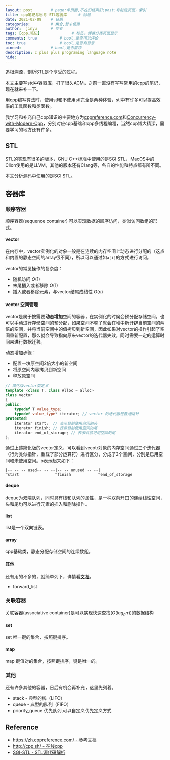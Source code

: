 ```yaml
---
layout: post        # page:单页面,不在归档索引;post:有前后页面，索引
title: cpp笔记与思考-STL容器库     # 标题
date: 2021-02-09    # 日期
categories:         # 集合,暂未使用
author:  jinyu      # 作者
tags: [cpp,笔记]              # 标签，博客分类页面显示
comments: true          # bool,是否可以评论
toc: true               # bool,是否有目录
pinned:             # bool,是否置顶
description: c plus plus programing language note
hide: 
---
```


追根溯源，剖析STL是个享受的过程。

本文主要写std中容器库，打了很久ACM，之前一直没有写写常用的cpp的笔记，现在就来补一下。

用cpp编写算法时，使用stl和不使用stl完全是两种体验，stl中有许多可以提高效率的工具函数和类函数。 

<!-- more -->

我学习和补充自己cpp知识的主要地方为[cppreference.com](https://zh.cppreference.com/w/%E9%A6%96%E9%A1%B5)和[Concurrency-with-Modern-Cpp](https://github.com/xiaoweiChen/Concurrency-with-Modern-Cpp)，分别对应cpp基础和cpp多线程编程，当然cpp博大精深，需要学习的地方还有许多。

## STL

STL的实现有很多的版本，GNU C++标准中使用的是SGI STL，MacOS中的Clion使用的是LLVM，其他的版本还有Clang等，各自的性能和特点都有所不同。

本文分析源码中使用的是SGI STL。

## 容器库

### 顺序容器

顺序容器(sequence container)
可以实现数据的顺序访问，类似访问数组的形式。


#### vector

在内存中，vector实例化的对象一般是在连续的内存空间上动态进行分配的（这点和内置的静态空间的array很不同），所以可以通过如`a[i]`的方式进行访问。

vector的常见操作的复杂度：

* 随机访问 $O(1)$
* 末尾插入或者移除 $O(1)$
* 插入或者移除元素，与vector结尾成线性 $O(n)$

#### vector 空间管理

vector是属于按需要**动态增加**空间的容器，在实例化的时候会预分配存储空间，也可以手动进行存储空间的预分配，如果空间不够了就会在堆中新开辟当前空间的两倍的空间，并将当前空间中的值拷贝到新空间，因此如果对vector的操作引起了空间重新配置，那么就会导致指向原来vector的迭代器失效，同时需要一定的运算时间来进行数据迁移。

动态增加步骤：

* 配置一块原空间2倍大小的新空间
* 将原空间内容拷贝到新空间
* 释放原空间

```c++
// 简化版vector类定义
template <class T, class Alloc = alloc>
class vector
{
public:
    typedef T value_type;
    typedef value_type* iterator; // vector 的迭代器是普通指针
protected:
    iterator start;  // 表示目前使用空间的头
    iterator finish; // 表示目前使用空间的尾
    iterator end_of_storage; // 表示目前可用空间的尾
};
```

通过上述简化版的vector定义，可以看到vecotr对象的内存空间通过三个迭代器（行为类似指针，重载了部分运算符）进行区分，分成了2个空间，分别是已用空间和未使用空间。b表示起来如下：

```
|-- -- -- used-- -- --|-- -- unused -- --|
^start                ^finish            ^end_of_storage 
```

#### deque

deque为双端队列，同时具有栈和队列的属性，是一种双向开口的连续线性空间，头和尾均可以进行元素的插入和删除操作。

#### list

list是一个双向链表。

#### array

cpp基础类，静态分配存储空间的连续数组。

#### 其他

还有用的不多的，就简单列下，详情看[文档](https://zh.cppreference.com/w/cpp/container)。

* forward\_list

### 关联容器

关联容器(associative container)是可以实现快速查找($O(log_n n)$)的数据结构

#### set

set 唯一键的集合，按照键排序。

#### map



map 键值对的集合，按照键排序，键是唯一的。

### 其他

还有许多其他的容器，日后有机会再补充，这里先列着。

* stack - 典型的栈（LIFO）
* queue - 典型的队列（FIFO）
* priority\_queue 优先队列,可以自定义优先定义方式

## Reference

* [https://zh.cppreference.com/ - 参考文档](https://zh.cppreference.com/)
* [http://cpp.sh/ - 在线cpp](http://cpp.sh/)
* [SGI-STL - STL源代码解析](https://github.com/steveLauwh/SGI-STL/)

